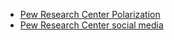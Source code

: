 * [Pew Research Center Polarization](FB_hatecrime/Plot/polarization/pew_research_center) 
* [Pew Research Center social media](FB_hatecrime/Plot/social_media)

